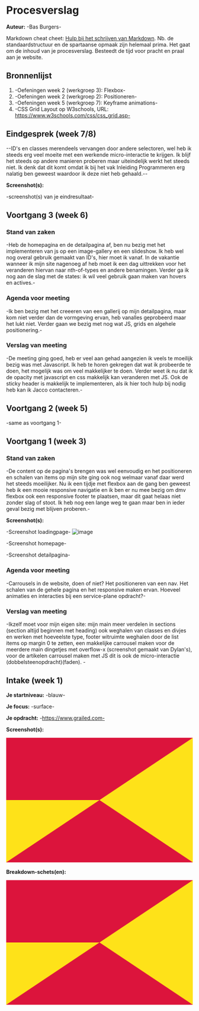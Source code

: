 # Procesverslag
**Auteur:** -Bas Burgers-

Markdown cheat cheet: [Hulp bij het schrijven van Markdown](https://github.com/adam-p/markdown-here/wiki/Markdown-Cheatsheet). Nb. de standaardstructuur en de spartaanse opmaak zijn helemaal prima. Het gaat om de inhoud van je procesverslag. Besteedt de tijd voor pracht en praal aan je website.



## Bronnenlijst
1. -Oefeningen week 2 (werkgroep 3): Flexbox-
2. -Oefeningen week 2 (werkgroep 2): Positioneren-
3. -Oefeningen week 5 (werkgroep 7): Keyframe animations-
3. -CSS Grid Layout op W3schools, URL: https://www.w3schools.com/css/css_grid.asp-



## Eindgesprek (week 7/8)

--ID's en classes merendeels vervangen door andere selectoren, wel heb ik steeds erg veel moeite met een werkende micro-interactie te krijgen. Ik blijf het steeds op andere manieren proberen maar uiteindelijk werkt het steeds niet. Ik denk dat dit komt omdat ik bij het vak Inleiding Programmeren erg nalatig ben geweest waardoor ik deze niet heb gehaald.--

**Screenshot(s):**

-screenshot(s) van je eindresultaat-



## Voortgang 3 (week 6)

### Stand van zaken
-Heb de homepagina en de detailpagina af, ben nu bezig met het implementeren van js op een image-gallery en een slideshow. Ik heb wel nog overal gebruik gemaakt van ID's, hier moet ik vanaf. In de vakantie wanneer ik mijn site nagenoeg af heb moet ik een dag uittrekken voor het veranderen hiervan naar nth-of-types en andere benamingen. Verder ga ik nog aan de slag met de states: ik wil veel gebruik gaan maken van hovers en actives.-

### Agenda voor meeting
-Ik ben bezig met het creeeren van een gallerij op mijn detailpagina, maar kom niet verder dan de vormgeving ervan, heb vanalles geprobeerd maar het lukt niet. Verder gaan we bezig met nog wat JS, grids en algehele positionering.-

### Verslag van meeting
-De meeting ging goed, heb er veel aan gehad aangezien ik veels te moeilijk bezig was met Javascript. Ik heb te horen gekregen dat wat ik probeerde te doen, het mogelijk was om veel makkelijker te doen. Verder weet ik nu dat ik de opacity met javascript en css makkelijk kan veranderen met JS. Ook de sticky header is makkelijk te implementeren, als ik hier toch hulp bij nodig heb kan ik Jacco contacteren.-

## Voortgang 2 (week 5)

-same as voortgang 1-



## Voortgang 1 (week 3)

### Stand van zaken

-De content op de pagina's brengen was wel eenvoudig en het positioneren en schalen van items op mijn site ging ook nog welmaar vanaf daar werd het steeds moeilijker. Nu ik een tijdje met flexbox aan de gang ben geweest heb ik een mooie responsive navigatie en ik ben er nu mee bezig om dmv flexbox ook een responsive footer te plaatsen, maar dit gaat helaas niet zonder slag of stoot. Ik heb nog een lange weg te gaan maar ben in ieder geval bezig met blijven proberen.-

**Screenshot(s):**

-Screenshot loadingpage-
![image](https://user-images.githubusercontent.com/70704670/98108849-ee7f8c80-1e9c-11eb-8a5a-d1983569e0de.png)

-Screenshot homepage-


-Screenshot detailpagina-


### Agenda voor meeting

-Carrousels in de website, doen of niet? Het positioneren van een nav. Het schalen van de gehele pagina en het responsive maken ervan. Hoeveel animaties en interacties bij een service-plane opdracht?-

### Verslag van meeting

-Ikzelf moet voor mijn eigen site: mijn main meer verdelen in sections (section altijd beginnen met heading) ook weghalen van classes en divjes en werken met hoeveelste type, footer witruimte weghalen door de list items op margin 0 te zetten, een makkelijke carrousel maken voor de meerdere main dingetjes met overflow-x (screenshot gemaakt van Dylan's), voor de artikelen carrousel maken met JS dit is ook de micro-interactie (dobbelsteenopdracht)(faden). -



## Intake (week 1)

**Je startniveau:** -blauw-

**Je focus:** -surface-

**Je opdracht:** -https://www.grailed.com-

**Screenshot(s):**

![screenshot(s) die een goed beeld geven van de website die je gaat maken](images/dummy-image.svg)

**Breakdown-schets(en):**

![-voorlopige breakdownschets(en) van een of beide pagina's van de site die je gaat maken-](images/dummy-image.svg)
